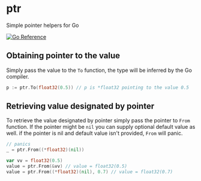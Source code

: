 # ptr
Simple pointer helpers for Go

[![Go Reference](https://pkg.go.dev/badge/github.com/candiduslynx/ptr.svg)](https://pkg.go.dev/github.com/candiduslynx/ptr)

## Obtaining pointer to the value

Simply pass the value to the `To` function, the type will be inferred by the Go compiler.

```go
p := ptr.To(float32(0.5)) // p is *float32 pointing to the value 0.5
```

## Retrieving value designated by pointer

To retrieve the value designated by pointer simply pass the pointer to `From` function.
If the pointer might be `nil` you can supply optional default value as well.
if the pointer is nil and default value isn't provided, `From` will panic.

```go
// panics
_ = ptr.From((*float32)(nil))

var vv = float32(0.5)
value = ptr.From(&vv) // value = float32(0.5)
value = ptr.From((*float32)(nil), 0.7) // value = float32(0.7)
```
